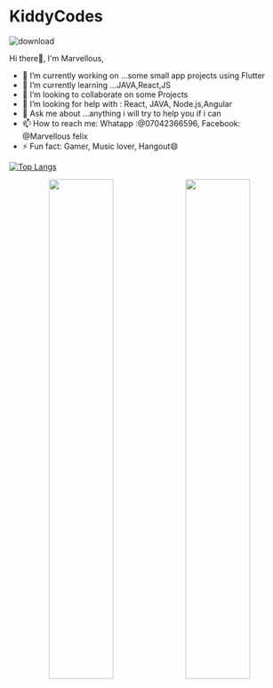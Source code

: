 # KiddyCodes
![download](https://user-images.githubusercontent.com/73255283/96790561-55278500-138a-11eb-8649-e7b496b786ac.jpg)


Hi there👋, I'm Marvellous,

- 🔭 I’m currently working on ...some small app projects using Flutter
- 🌱 I’m currently learning ...JAVA,React,JS
- 👯 I’m looking to collaborate on some Projects
- 🤔 I’m looking for help with : React, JAVA, Node.js,Angular
- 💬 Ask me about ...anything i will try to help you if i can
- 📫 How to reach me: Whatapp :@07042366596, Facebook: @Marvellous felix
- ⚡ Fun fact: Gamer, Music lover, Hangout😄

<a href="https://github.com/KiddyCodes/github-readme-stats"><img src="https://camo.githubusercontent.com/4cb35c3c68371dbe325ba131c1102bcebf1a336af3081a62bf8e12175a0a501e/68747470733a2f2f6769746875622d726561646d652d73746174732e76657263656c2e6170702f6170692f746f702d6c616e67732f3f757365726e616d653d6d6f68697430312d62656570266c61796f75743d636f6d70616374" alt="Top Langs" data-canonical-src="https://github-readme-stats.vercel.app/api/top-langs/?username=KiddyCodes;layout=compact" style="max-width:100%;"></a>
<p align="center">
  <img width="48%" src="https://github-readme-stats.vercel.app/api?username=KiddyCodes&show_icons=true&theme=tokyonight" />
  <img width="48%" src="https://github-readme-streak-stats.herokuapp.com/?user=KiddyCodes&theme=tokyonight" />
</p>
